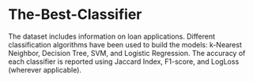# The-Best-Classifier
The dataset includes information on loan applications. Different classification algorithms have been used to build the models: k-Nearest Neighbor, Decision Tree, SVM, and Logistic Regression. The accuracy of each classifier is reported using Jaccard Index, F1-score, and LogLoss (wherever applicable).
